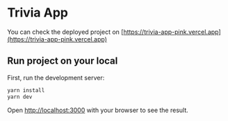 # Trivia App

You can check the deployed project on [https://trivia-app-pink.vercel.app](https://trivia-app-pink.vercel.app)

## Run project on your local 

First, run the development server:

```bash
yarn install
yarn dev
```

Open [http://localhost:3000](http://localhost:3000) with your browser to see the result.
